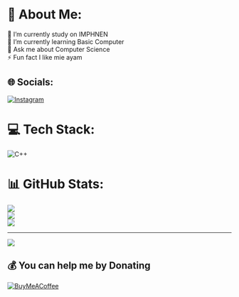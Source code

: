 # 💫 About Me:
🔭 I’m currently study on IMPHNEN<br>🌱 I’m currently learning Basic Computer<br>💬 Ask me about Computer Science<br>⚡ Fun fact I like mie ayam


## 🌐 Socials:
[![Instagram](https://img.shields.io/badge/Instagram-%23E4405F.svg?logo=Instagram&logoColor=white)](https://instagram.com/farhannarchives) 

# 💻 Tech Stack:
![C++](https://img.shields.io/badge/c++-%2300599C.svg?style=for-the-badge&logo=c%2B%2B&logoColor=white) 
# 📊 GitHub Stats:
![](https://github-readme-stats.vercel.app/api?username=hanethereal&theme=dark&hide_border=false&include_all_commits=true&count_private=false)<br/>
![](https://nirzak-streak-stats.vercel.app/?user=hanethereal&theme=dark&hide_border=false)<br/>
![](https://github-readme-stats.vercel.app/api/top-langs/?username=hanethereal&theme=dark&hide_border=false&include_all_commits=true&count_private=false&layout=compact)

---
[![](https://visitcount.itsvg.in/api?id=hanethereal&icon=0&color=0)](https://visitcount.itsvg.in)

  ## 💰 You can help me by Donating
  [![BuyMeACoffee](https://img.shields.io/badge/Buy%20Me%20a%20Coffee-ffdd00?style=for-the-badge&logo=buy-me-a-coffee&logoColor=black)](https://buymeacoffee.com/Hanethereal) 

  
<!-- Proudly created with GPRM ( https://gprm.itsvg.in ) -->
